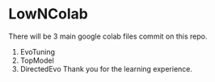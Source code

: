 # LowNColab
There will be 3 main google colab files commit on this repo.
1. EvoTuning
2. TopModel
3. DirectedEvo
Thank you for the learning experience.
